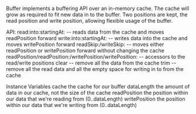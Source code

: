 Buffer implements a buffering API over an in-memory cache. The cache will grow as required to fit new data in to the buffer. Two positions are kept, the read position and write position, allowing flexible usage of the buffer.

API:
	read:into:startingAt: -- reads data from the cache and moves readPosition forward
	write:into:startingAt: -- writes data into the cache and moves writePosition forward
	readSkip:/writeSkip: -- moves either readPosition or writePosition forward without changing the cache
	readPosition/readPosition:/writePosition/writePosition: -- accessors to the read/write positions
	clear -- remove all the data from the cache
	trim -- remove all the read data and all the empty space for writing in to from the cache

Instance Variables
	cache	<SequenceableCollection>	the cache for our buffer
	dataLength	<ArithmeticValue>	the amount of data in our cache, not the size of the cache
	readPosition	<ArithmeticValue>	the position within our data that we're reading from (0..dataLength)
	writePosition	<ArithmeticValue>	the position within our data that we're writing from (0..dataLength)

